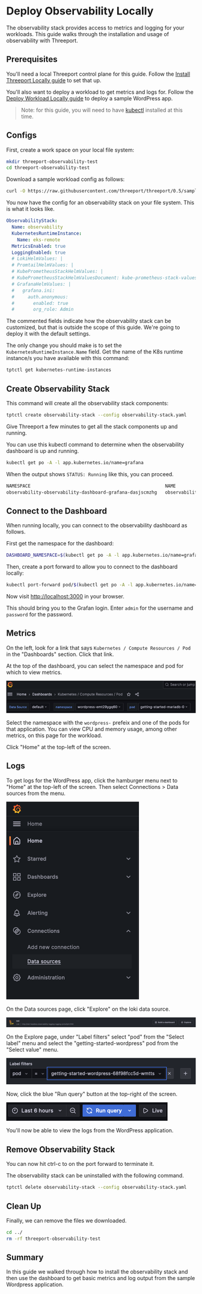 # Deploy Observability Locally

The observability stack provides access to metrics and logging for your
workloads.  This guide walks through the installation and usage of observability
with Threeport.

## Prerequisites

You'll need a local Threeport control plane for this guide.  Follow the [Install
Threeport Locally guide](../install/install-threeport-local.md) to set that up.

You'll also want to deploy a workload to get metrics and logs for.  Follow the
[Deploy Workload Locally guide](../workloads/deploy-workload-local.md) to deploy
a sample WordPress app.

> Note: for this guide, you will need to have
> [kubectl](https://kubernetes.io/docs/tasks/tools/#kubectl) installed at this time.

## Configs

First, create a work space on your local file system:

```bash
mkdir threeport-observability-test
cd threeport-observability-test
```

Download a sample workload config as follows:

```bash
curl -O https://raw.githubusercontent.com/threeport/threeport/0.5/samples/observability/observability-stack.yaml
```

You now have the config for an observability stack on your file system.  This is
what it looks like.

```yaml
ObservabilityStack:
  Name: observability
  KubernetesRuntimeInstance:
    Name: eks-remote
  MetricsEnabled: true
  LoggingEnabled: true
  # LokiHelmValues: |
  # PromtailHelmValues: |
  # KubePrometheusStackHelmValues: |
  # KubePrometheusStackHelmValuesDocument: kube-prometheus-stack-values.yaml
  # GrafanaHelmValues: |
  #   grafana.ini:
  #     auth.anonymous:
  #       enabled: true
  #       org_role: Admin
```

The commented fields indicate how the observability stack can be customized, but
that is outside the scope of this guide.  We're going to deploy it with the
default settings.

The only change you should make is to set the `KubernetesRuntimeInstance.Name`
field.  Get the name of the K8s runtime instance/s you have available with this
command:

```bash
tptctl get kubernetes-runtime-instances
```

## Create Observability Stack

This command will create all the observability stack components:

```bash
tptctl create observability-stack --config observability-stack.yaml
```

Give Threeport a few minutes to get all the stack components up and running.

You can use this kubectl command to determine when the observability dashboard
is up and running.

```bash
kubectl get po -A -l app.kubernetes.io/name=grafana
```

When the output shows `STATUS: Running` like this, you can proceed.

```bash
NAMESPACE                                                  NAME                                                              READY   STATUS    RESTARTS   AGE
observability-observability-dashboard-grafana-dasjscmzhg   observability-observability-dashboard-grafana-release-6bf4ppg8g   3/3     Running   0          2m55s
```

## Connect to the Dashboard

When running locally, you can connect to the observability dashboard as follows.

First get the namespace for the dashboard:

```bash
DASHBOARD_NAMESPACE=$(kubectl get po -A -l app.kubernetes.io/name=grafana -o=jsonpath='{.items[0].metadata.namespace}')
```

Then, create a port forward to allow you to connect to the dashboard locally:

```bash
kubectl port-forward pod/$(kubectl get po -A -l app.kubernetes.io/name=grafana -o=jsonpath='{.items[0].metadata.name}') 3000:3000 -n $DASHBOARD_NAMESPACE
```

Now visit [http://localhost:3000](http://localhost:3000) in your browser.

This should bring you to the Grafan login.  Enter `admin` for the username and
`password` for the password.

## Metrics

On the left, look for a link that says `Kubernetes / Compute Resources / Pod`
in the "Dashboards" section.  Click that link.

At the top of the dashboard, you can select the namespace and pod for which to
view metrics.

![WordPress Metrics](../img/grafana-wordpress-pods.png)

Select the namespace with the `wordpress-` prefeix and one of the pods for that
application.  You can view CPU and memory usage, among other metrics, on this
page for the workload.

Click "Home" at the top-left of the screen.

## Logs

To get logs for the WordPress app, click the hamburger menu next to "Home" at
the top-left of the screen.  Then select Connections > Data sources from the
menu.

![Grafana Menu](../img/grafana-menu.png)

On the Data sources page, click "Explore" on the loki data source.

![Loki Data Source](../img/loki-data-source.png)

On the Explore page, under "Label filters" select "pod" from the "Select label"
menu and select the "getting-started-wordpress" pod from the "Select value"
menu.

![WordPress Pod Log Filter](../img/wordpress-pod-log-filter.png)

Now, click the blue "Run query" button at the top-right of the screen.

![Grafana Run Query](../img/grafana-run-query.png)

You'll now be able to view the logs from the WordPress application.

## Remove Observability Stack

You can now hit ctrl-c to on the port forward to terminate it.

The observability stack can be uninstalled with the following command.

```bash
tptctl delete observability-stack --config observability-stack.yaml
```

## Clean Up

Finally, we can remove the files we downloaded.

```bash
cd ../
rm -rf threeport-observability-test
```

## Summary

In this guide we walked through how to install the observability stack and then
use the dashboard to get basic metrics and log output from the sample Wordpress
application.

